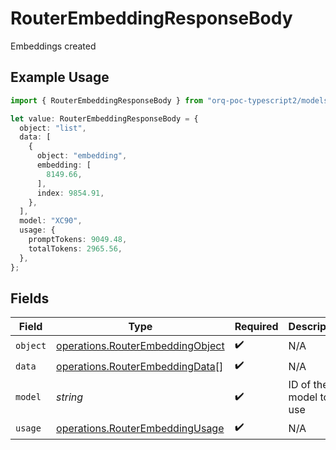 # RouterEmbeddingResponseBody

Embeddings created

## Example Usage

```typescript
import { RouterEmbeddingResponseBody } from "orq-poc-typescript2/models/operations";

let value: RouterEmbeddingResponseBody = {
  object: "list",
  data: [
    {
      object: "embedding",
      embedding: [
        8149.66,
      ],
      index: 9854.91,
    },
  ],
  model: "XC90",
  usage: {
    promptTokens: 9049.48,
    totalTokens: 2965.56,
  },
};
```

## Fields

| Field                                                                                | Type                                                                                 | Required                                                                             | Description                                                                          |
| ------------------------------------------------------------------------------------ | ------------------------------------------------------------------------------------ | ------------------------------------------------------------------------------------ | ------------------------------------------------------------------------------------ |
| `object`                                                                             | [operations.RouterEmbeddingObject](../../models/operations/routerembeddingobject.md) | :heavy_check_mark:                                                                   | N/A                                                                                  |
| `data`                                                                               | [operations.RouterEmbeddingData](../../models/operations/routerembeddingdata.md)[]   | :heavy_check_mark:                                                                   | N/A                                                                                  |
| `model`                                                                              | *string*                                                                             | :heavy_check_mark:                                                                   | ID of the model to use                                                               |
| `usage`                                                                              | [operations.RouterEmbeddingUsage](../../models/operations/routerembeddingusage.md)   | :heavy_check_mark:                                                                   | N/A                                                                                  |